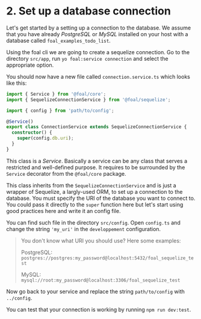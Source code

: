 # 2. Set up a database connection

Let's get started by a setting up a connection to the database. We assume that you have already *PostgreSQL* or *MySQL* installed on your host with a database called `foal_examples_todo_list`.

Using the foal cli we are going to create a sequelize connection. Go to the directory `src/app`, run `yo foal:service connection` and select the appropriate option.

You should now have a new file called `connection.service.ts` which looks like this:

```typescript
import { Service } from '@foal/core';
import { SequelizeConnectionService } from '@foal/sequelize';

import { config } from 'path/to/config';

@Service()
export class ConnectionService extends SequelizeConnectionService {
  constructor() {
    super(config.db.uri);
  }
}

```

This class is a *Service*. Basically a service can be any class that serves a restricted and well-defined purpose. It requires to be surrounded by the `Service` decorator from the `@foal/core` package.

This class inherits from the `SequelizeConnectionService` and is just a wrapper of Sequelize, a largly-used ORM, to set up a connection to the database. You must specify the URI of the database you want to connect to. You could pass it directly to the `super` function here but let's start using good practices here and write it an config file.

You can find such file in the directory `src/config`. Open `config.ts` and change the string `'my_uri'` in the `developpement` configuration.

> You don't know what URI you should use? Here some examples:
>
> PostgreSQL: `postgres://postgres:my_password@localhost:5432/foal_sequelize_test`
>
> MySQL: `mysql://root:my_password@localhost:3306/foal_sequelize_test`

Now go back to your service and replace the string `path/to/config` with `../config`.

You can test that your connection is working by running `npm run dev:test`.